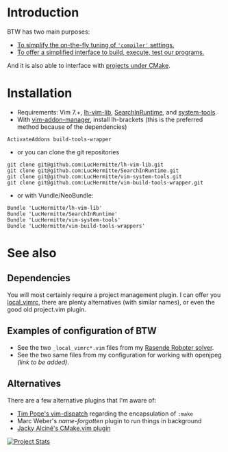 # Introduction

BTW has two main purposes:
  * [To simplify the on-the-fly tuning of `'compiler'` settings.](doc/filter.md)
  * [To offer a simplified interface to build, execute, test our programs.](doc/make_run.md)

And it is also able to interface with [projects under CMake](doc/CMake.md).

# Installation
  * Requirements: Vim 7.+, [lh-vim-lib](http://github.com/LucHermitte/lh-vim-lib), [SearchInRuntime](http://github.com/LucHermitte/SearchInRuntime), and [system-tools](http://github.com/LucHermitte/vim-system-tools).
  * With [vim-addon-manager](https://github.com/MarcWeber/vim-addon-manager), install lh-brackets (this is the preferred method because of the dependencies)
```vim
ActivateAddons build-tools-wrapper
```
  * or you can clone the git repositories
```vim
git clone git@github.com:LucHermitte/lh-vim-lib.git
git clone git@github.com:LucHermitte/SearchInRuntime.git
git clone git@github.com:LucHermitte/vim-system-tools.git
git clone git@github.com:LucHermitte/vim-build-tools-wrapper.git
```
  * or with Vundle/NeoBundle:
```vim
Bundle 'LucHermitte/lh-vim-lib'
Bundle 'LucHermitte/SearchInRuntime'
Bundle 'LucHermitte/vim-system-tools'
Bundle 'LucHermitte/vim-build-tools-wrappers'
```

# See also

## Dependencies

You will most certainly require a project management plugin. I can offer you [local\_vimrc](http://github.com/LucHermitte/local_vimrc), there are plenty alternatives (with similar names), or even the good old project.vim plugin.

## Examples of configuration of BTW

  * See the two `_local_vimrc*.vim` files from my [Rasende Roboter solver](http://github.com/LucHermitte/Rasende).
  * See the two same files from my configuration for working with openjpeg _(link to be added)_.

## Alternatives
There are a few alternative plugins that I'm aware of:
  * [Tim Pope's vim-dispatch](http://github.com/tpope/vim-dispatch) regarding the encapsulation of `:make`
  * Marc Weber's _name-forgotten_ plugin to run things in background
  * [Jacky Alciné's CMake.vim plugin](http://jalcine.github.io/cmake.vim/)

[![Project Stats](https://www.openhub.net/p/21020/widgets/project_thin_badge.gif)](https://www.openhub.net/p/21020)
